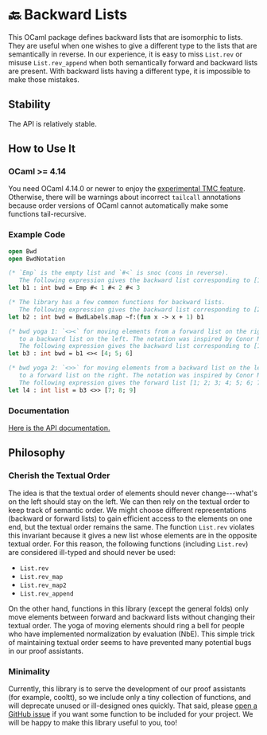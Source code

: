 # 🔙 Backward Lists

This OCaml package defines backward lists that are isomorphic to lists. They are useful when one wishes to give a different type to the lists that are semantically in reverse. In our experience, it is easy to miss `List.rev` or misuse `List.rev_append` when both semantically forward and backward lists are present. With backward lists having a different type, it is impossible to make those mistakes.

## Stability

The API is relatively stable.

## How to Use It

### OCaml >= 4.14

You need OCaml 4.14.0 or newer to enjoy the [experimental TMC feature](https://www.ocaml.org/manual/tail_mod_cons.html). Otherwise, there will be warnings about incorrect `tailcall` annotations because order versions of OCaml cannot automatically make some functions tail-recursive.

### Example Code

```ocaml
open Bwd
open BwdNotation

(* `Emp` is the empty list and `#<` is snoc (cons in reverse).
   The following expression gives the backward list corresponding to [1; 2; 3]. *)
let b1 : int bwd = Emp #< 1 #< 2 #< 3

(* The library has a few common functions for backward lists.
   The following expression gives the backward list corresponding to [2; 3; 4]. *)
let b2 : int bwd = BwdLabels.map ~f:(fun x -> x + 1) b1

(* bwd yoga 1: `<><` for moving elements from a forward list on the right
   to a backward list on the left. The notation was inspired by Conor McBride.
   The following expression gives the backward list corresponding to [1; 2; 3; 4; 5; 6]. *)
let b3 : int bwd = b1 <>< [4; 5; 6]

(* bwd yoga 2: `<>>` for moving elements from a backward list on the left
   to a forward list on the right. The notation was inspired by Conor McBride.
   The following expression gives the forward list [1; 2; 3; 4; 5; 6; 7; 8; 9]. *)
let l4 : int list = b3 <>> [7; 8; 9]
```

### Documentation

[Here is the API documentation.](https://redprl.org/ocaml-bwd/bwd/)

## Philosophy

### Cherish the Textual Order

The idea is that the textual order of elements should never change---what's on the left should stay on the left. We can then rely on the textual order to keep track of semantic order. We might choose different representations (backward or forward lists) to gain efficient access to the elements on one end, but the textual order remains the same. The function `List.rev` violates this invariant because it gives a new list whose elements are in the opposite textual order. For this reason, the following functions (including `List.rev`) are considered ill-typed and should never be used:

- `List.rev`
- `List.rev_map`
- `List.rev_map2`
- `List.rev_append`

On the other hand, functions in this library (except the general folds) only move elements between forward and backward lists without changing their textual order. The yoga of moving elements should ring a bell for people who have implemented normalization by evaluation (NbE). This simple trick of maintaining textual order seems to have prevented many potential bugs in our proof assistants.

### Minimality

Currently, this library is to serve the development of our proof assistants (for example, cooltt), so we include only a tiny collection of functions, and will deprecate unused or ill-designed ones quickly. That said, please [open a GitHub issue](https://github.com/RedPRL/ocaml-bwd/issues/new/choose) if you want some function to be included for your project. We will be happy to make this library useful to you, too!
